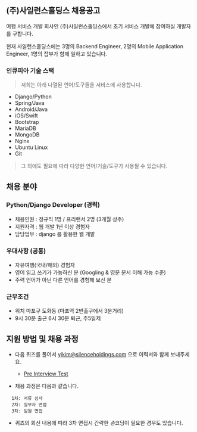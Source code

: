 ## (주)사일런스홀딩스 채용공고

여행 서비스 개발 회사인 (주)사일런스홀딩스에서 초기 서비스 개발에 참여하실 개발자를 구합니다.

현재 사일런스홀딩스에는 3명의 Backend Engineer, 2명의 Mobile Application Engineer, 1명의 잡부가 함께 일하고 있습니다. 


### 인큐피아 기술 스택

> 저희는 아래 나열된 언어/도구들을 서비스에 사용합니다. 

- Django/Python
- Spring/Java
- Android/Java
- iOS/Swift
- Bootstrap
- MariaDB
- MongoDB
- Nginx
- Ubuntu Linux
- Git

> 그 외에도 필요에 따라 다양한 언어/기술/도구가 사용될 수 있습니다.
 

## 채용 분야


### Python/Django Developer (경력)

- 채용인원 : 정규직 1명 / 프리랜서 2명 (3개월 상주)
- 지원자격 : 웹 개발 1년 이상 경험자
- 담당업무 : django 를 활용한 웹 개발


### 우대사항 (공통)

- 자유여행(국내/해외) 경험자
- 영어 읽고 쓰기가 가능하신 분 (Googling & 영문 문서 이해 가능 수준)
- 주력 언어가 아닌 다른 언어를 경험해 보신 분


### 근무조건

- 위치 마포구 도화동 (마포역 2번출구에서 3분거리) 
- 9시 30분 출근 6시 30분 퇴근, 주5일제


## 지원 방법 및 채용 과정

- 다음 퀴즈를 풀어서 yjkim@silenceholdings.com 으로 이력서와 함께 보내주세요. 
  - [Pre Interview Test](QUIZ.md)


- 채용 과정은 다음과 같습니다.

```
  1차: 서류 심사 
  2차: 실무자 면접 
  3차: 임원 면접
```

- 퀴즈의 회신 내용에 따라 3차 면접시 간략한 *손*코딩이 필요한 경우도 있습니다.
